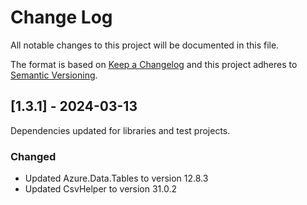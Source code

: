 
# Change Log
All notable changes to this project will be documented in this file.
 
The format is based on [Keep a Changelog](http://keepachangelog.com/)
and this project adheres to [Semantic Versioning](http://semver.org/).
 

 
## [1.3.1] - 2024-03-13
  
  Dependencies updated for libraries and test projects.
 

### Changed

- Updated Azure.Data.Tables to version 12.8.3  
- Updated CsvHelper to version 31.0.2

